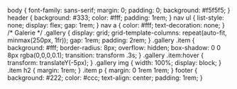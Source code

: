 body {
  font-family: sans-serif;
  margin: 0;
  padding: 0;
  background: #f5f5f5;
}
header {
  background: #333;
  color: #fff;
  padding: 1rem;
}
nav ul {
  list-style: none;
  display: flex;
  gap: 1rem;
}
nav a {
  color: #fff;
  text-decoration: none;
}
/* Galerie */
.gallery {
  display: grid;
  grid-template-columns: repeat(auto-fit, minmax(250px, 1fr));
  gap: 1rem;
  padding: 2rem;
}
.gallery .item {
  background: #fff;
  border-radius: 8px;
  overflow: hidden;
  box-shadow: 0 0 8px rgba(0,0,0,0.1);
  transition: transform .3s;
}
.gallery .item:hover {
  transform: translateY(-5px);
}
.gallery img {
  width: 100%;
  display: block;
}
.item h2 {
  margin: 1rem;
}
.item p {
  margin: 0 1rem 1rem;
}
footer {
  background: #222;
  color: #ccc;
  text-align: center;
  padding: 1rem;
}
